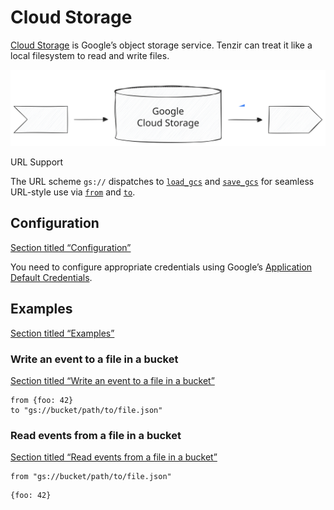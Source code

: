 # Cloud Storage

[Cloud Storage](https://cloud.google.com/storage) is Google’s object storage service. Tenzir can treat it like a local filesystem to read and write files.

![Google Cloud Storage](/_astro/cloud-storage.IUao_ukw_19DKCs.svg)

URL Support

The URL scheme `gs://` dispatches to [`load_gcs`](/reference/operators/load_gcs) and [`save_gcs`](/reference/operators/save_gcs) for seamless URL-style use via [`from`](/reference/operators/from) and [`to`](/reference/operators/to).

## Configuration

[Section titled “Configuration”](#configuration)

You need to configure appropriate credentials using Google’s [Application Default Credentials](https://google.aip.dev/auth/4110).

## Examples

[Section titled “Examples”](#examples)

### Write an event to a file in a bucket

[Section titled “Write an event to a file in a bucket”](#write-an-event-to-a-file-in-a-bucket)

```tql
from {foo: 42}
to "gs://bucket/path/to/file.json"
```

### Read events from a file in a bucket

[Section titled “Read events from a file in a bucket”](#read-events-from-a-file-in-a-bucket)

```tql
from "gs://bucket/path/to/file.json"
```

```tql
{foo: 42}
```